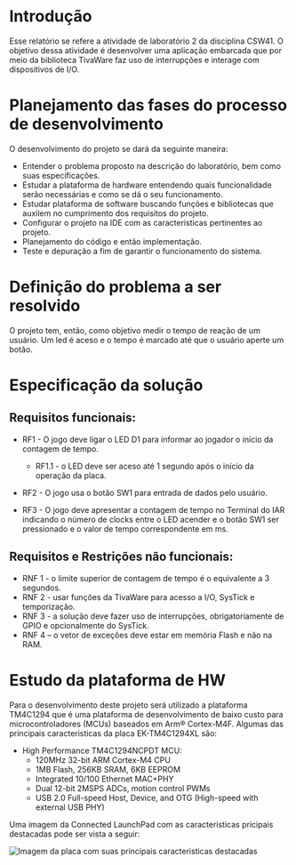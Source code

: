 # Introdução

Esse relatório se refere a atividade de laboratório 2 da disciplina CSW41. O objetivo dessa atividade é desenvolver uma aplicação embarcada que por meio da biblioteca TivaWare faz uso de interrupções e interage com dispositivos de I/O.

# Planejamento das fases do processo de desenvolvimento

O desenvolvimento do projeto se dará da seguinte maneira:
 * Entender o problema proposto na descrição do laboratório, bem como suas especificações.
 * Estudar a plataforma de hardware entendendo quais funcionalidade serão necessárias e como se dá o seu funcionamento.
 * Estudar plataforma de software buscando funções e bibliotecas que auxilem no cumprimento dos requisitos do projeto.
 * Configurar o projeto na IDE com as caracteristicas pertinentes ao projeto.
 * Planejamento do código e então implementação.
 * Teste e depuração a fim de garantir o funcionamento do sistema. 
  
# Definição do problema a ser resolvido

O projeto tem, então, como objetivo medir o tempo de reação de um usuário. Um led é aceso e o tempo é marcado até que o usuário aperte um botão.

# Especificação da solução

## Requisitos funcionais:

* RF1 - O jogo deve ligar o LED D1 para informar ao jogador o início da contagem de tempo.
    * RF1.1 - o LED deve ser aceso até 1 segundo após o início da operação da placa.

* RF2 - O jogo usa o botão SW1 para entrada de dados pelo usuário.

* RF3 - O jogo deve apresentar a contagem de tempo no Terminal do IAR indicando o número de clocks entre o LED acender e o botão SW1 ser pressionado e o valor de tempo correspondente em ms.

## Requisitos e Restrições não funcionais:

* RNF 1 - o limite superior de contagem de tempo é o equivalente a 3 segundos.
* RNF 2 - usar funções da TivaWare para acesso a I/O, SysTick e temporização.
* RNF 3 - a solução deve fazer uso de interrupções, obrigatoriamente de GPIO e opcionalmente do SysTick.
* RNF 4 – o vetor de exceções deve estar em memória Flash e não na RAM.

# Estudo da plataforma de HW

Para o desenvolvimento deste projeto será utilizado a plataforma TM4C1294 que é uma plataforma de desenvolvimento de baixo custo para microcontroladores (MCUs) baseados em Arm® Cortex-M4F. Algumas das principais caracteristicas da placa EK-TM4C1294XL
são:
* High Performance TM4C1294NCPDT MCU:
    * 120MHz 32-bit ARM Cortex-M4 CPU
    * 1MB Flash, 256KB SRAM, 6KB EEPROM
    * Integrated 10/100 Ethernet MAC+PHY
    * Dual 12-bit 2MSPS ADCs, motion control PWMs
    * USB 2.0 Full-speed Host, Device, and OTG (High-speed with external USB PHY)

Uma imagem da Connected LaunchPad com as caracteristicas pricipais destacadas pode ser vista a seguir:

![Imagem da placa com suas principais caracteristicas destacadas](imagens/placa-caracteristica_principais/.png)




